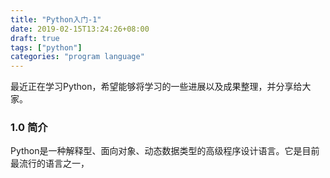 ```yaml
---
title: "Python入门-1"
date: 2019-02-15T13:24:26+08:00
draft: true
tags: ["python"]
categories: "program language"
---
```

最近正在学习Python，希望能够将学习的一些进展以及成果整理，并分享给大家。
### 1.0 简介
Python是一种解释型、面向对象、动态数据类型的高级程序设计语言。它是目前最流行的语言之一，